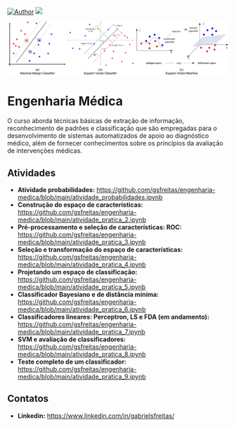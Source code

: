 [![Author](https://img.shields.io/badge/author-Gabriel_Freitas-purple.svg)](https://www.linkedin.com/in/gabrielsfreitas/) [![](https://img.shields.io/badge/python-3.10+-blue.svg)](https://www.python.org/downloads/)

<p align="center">
  <img src="classifiers.png" >
</p>

# Engenharia Médica
O curso aborda técnicas básicas de extração de informação, reconhecimento de padrões e classificação que são empregadas para o desenvolvimento de sistemas automatizados de apoio ao diagnóstico médico, além de fornecer conhecimentos sobre os princípios da avaliação de intervenções médicas. 

## Atividades
* **Atividade probabilidades:** https://github.com/gsfreitas/engenharia-medica/blob/main/atividade_probabilidades.ipynb
* **Construção do espaço de características:** https://github.com/gsfreitas/engenharia-medica/blob/main/atividade_pratica_2.ipynb
* **Pré-processamento e seleção de características: ROC:** https://github.com/gsfreitas/engenharia-medica/blob/main/atividade_pratica_3.ipynb
* **Seleção e transformação do espaço de características:** https://github.com/gsfreitas/engenharia-medica/blob/main/atividade_pratica_4.ipynb
* **Projetando um espaço de classificação:** https://github.com/gsfreitas/engenharia-medica/blob/main/atividade_pratica_5.ipynb
* **Classificador Bayesiano e de distância mínima:** https://github.com/gsfreitas/engenharia-medica/blob/main/atividade_pratica_6.ipynb
* **Classificadores lineares: Perceptron, LS e FDA (em andamento):** https://github.com/gsfreitas/engenharia-medica/blob/main/atividade_pratica_7.ipynb
* **SVM e avaliação de classificadores:** https://github.com/gsfreitas/engenharia-medica/blob/main/atividade_pratica_8.ipynb
* **Teste completo de um classificador:** https://github.com/gsfreitas/engenharia-medica/blob/main/atividade_pratica_9.ipynb

## Contatos
* **Linkedin:** https://www.linkedin.com/in/gabrielsfreitas/
